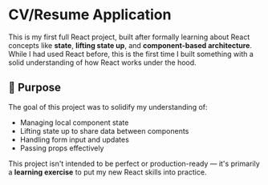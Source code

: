 # CV/Resume Application

This is my first full React project, built after formally learning about React concepts like **state**, **lifting state up**, and **component-based architecture**. While I had used React before, this is the first time I built something with a solid understanding of how React works under the hood.

## 🎯 Purpose

The goal of this project was to solidify my understanding of:

- Managing local component state
- Lifting state up to share data between components
- Handling form input and updates
- Passing props effectively

This project isn't intended to be perfect or production-ready — it's primarily a **learning exercise** to put my new React skills into practice.
